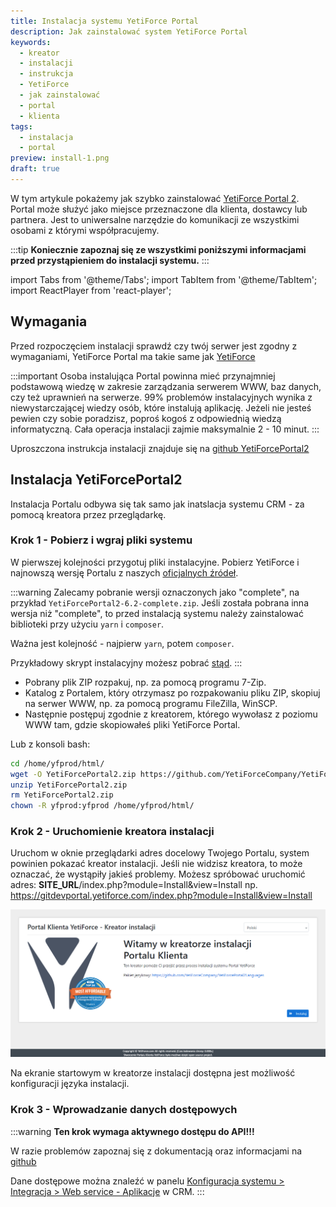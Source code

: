 ```yaml
---
title: Instalacja systemu YetiForce Portal
description: Jak zainstalować system YetiForce Portal
keywords:
  - kreator
  - instalacji
  - instrukcja
  - YetiForce
  - jak zainstalować
  - portal
  - klienta
tags:
  - instalacja
  - portal
preview: install-1.png
draft: true
---
```


W tym artykule pokażemy jak szybko zainstalować [YetiForce Portal 2](https://github.com/YetiForceCompany/YetiForcePortal2). Portal może służyć jako miejsce przeznaczone dla klienta, dostawcy lub partnera. Jest to uniwersalne narzędzie do komunikacji ze wszystkimi osobami z którymi współpracujemy.

:::tip
**Koniecznie zapoznaj się ze wszystkimi poniższymi informacjami przed przystąpieniem do instalacji systemu.**
:::

import Tabs from '@theme/Tabs';
import TabItem from '@theme/TabItem';
import ReactPlayer from 'react-player';

<Tabs groupId="Language installation and update">
    <TabItem value="youtube" label="🎬 YouTube">
        <ReactPlayer
            url="https://www.youtube.com/watch?v=V-2x00bb4CI"
            width="100%"
            height="500px"
            controls={true}
        />
    </TabItem>
    <TabItem value="yetiforce" label="🎥 YetiForce TV">
        <ReactPlayer url="/video/portal-installation.mp4" width="100%" height="500px" controls={true} />
    </TabItem>
</Tabs>

## Wymagania

Przed rozpoczęciem instalacji sprawdź czy twój serwer jest zgodny z wymaganiami, YetiForce Portal ma takie same jak [YetiForce](/introduction/requirements/)

:::important
Osoba instalująca Portal powinna mieć przynajmniej podstawową wiedzę w zakresie zarządzania serwerem WWW, baz danych, czy też uprawnień na serwerze. 99% problemów instalacyjnych wynika z niewystarczającej wiedzy osób, które instalują aplikację. Jeżeli nie jesteś pewien czy sobie poradzisz, poproś kogoś z odpowiednią wiedzą informatyczną. Cała operacja instalacji zajmie maksymalnie 2 - 10 minut.
:::

Uproszczona instrukcja instalacji znajduje się na [github YetiForcePortal2](https://github.com/YetiForceCompany/YetiForcePortal2#-installation)

## Instalacja YetiForcePortal2

Instalacja Portalu odbywa się tak samo jak inatslacja systemu CRM - za pomocą kreatora przez przeglądarkę.

### Krok 1 - Pobierz i wgraj pliki systemu

W pierwszej kolejności przygotuj pliki instalacyjne. Pobierz YetiForce i najnowszą wersję Portalu z naszych [oficjalnych źródeł](introduction/download).

:::warning
Zalecamy pobranie wersji oznaczonych jako "complete", na przykład `YetiForcePortal2-6.2-complete.zip`. Jeśli została pobrana inna wersja niż "complete", to przed instalacją systemu należy zainstalować biblioteki przy użyciu `yarn` i `composer`.

Ważna jest kolejność - najpierw `yarn`, potem `composer`.

Przykładowy skrypt instalacyjny możesz pobrać [stąd](https://github.com/YetiForceCompany/YetiForceCRM/blob/developer/tests/setup/dependency.sh).
:::

- Pobrany plik ZIP rozpakuj, np. za pomocą programu 7-Zip.
- Katalog z Portalem, który otrzymasz po rozpakowaniu pliku ZIP, skopiuj na serwer WWW, np. za pomocą programu FileZilla, WinSCP.
- Następnie postępuj zgodnie z kreatorem, którego wywołasz z poziomu WWW tam, gdzie skopiowałeś pliki YetiForce Portal.

Lub z konsoli bash:

```bash
cd /home/yfprod/html/
wget -O YetiForcePortal2.zip https://github.com/YetiForceCompany/YetiForcePortal2/releases/download/6.4/YetiForcePortal2-6.4-complete.zip
unzip YetiForcePortal2.zip
rm YetiForcePortal2.zip
chown -R yfprod:yfprod /home/yfprod/html/
```

### Krok 2 - Uruchomienie kreatora instalacji

Uruchom w oknie przeglądarki adres docelowy Twojego Portalu, system powinien pokazać kreator instalacji. Jeśli nie widzisz kreatora, to może oznaczać, że wystąpiły jakieś problemy. Możesz spróbować uruchomić adres: **SITE_URL**/index.php?module=Install&view=Install np. https://gitdevportal.yetiforce.com/index.php?module=Install&view=Install

![Krok 1](step-1.png)

Na ekranie startowym w kreatorze instalacji dostępna jest możliwość konfiguracji języka instalacji.

### Krok 3 - Wprowadzanie danych dostępowych

:::warning
**Ten krok wymaga aktywnego dostępu do API!!!**

W razie problemów zapoznaj się z dokumentacją oraz informacjami na [github](https://github.com/YetiForceCompany/YetiForcePortal2#-installation)

Dane dostępowe można znaleźć w panelu [Konfiguracja systemu > Integracja > Web service - Aplikacje](/administrator-guides/integration/webservice-apps/) w CRM.
:::
